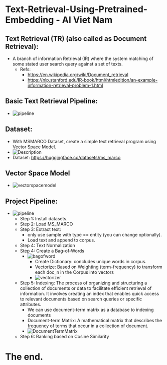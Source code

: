 # Text-Retrieval-Using-Pretrained-Embedding - AI Viet Nam
## Text Retrieval (TR) (also called as Document Retrieval):
- A branch of information Retrieval (IR) where the system matching of some stated user search query against a set of texts.
  + Refs:
    * https://en.wikipedia.org/wiki/Document_retrieval
    * https://nlp.stanford.edu/IR-book/html/htmledition/an-example-information-retrieval-problem-1.html
## Basic Text Retrieval Pipeline:
- ![pipeline](https://drive.google.com/uc?export=view&id=1B45bwK4r_ddJztCf5l1yY7d1jnPxs3-R)
## Dataset:
- With MSMARCO Dataset, create a simple text retrieval program using Vector Space Model.
- ![Description](https://drive.google.com/uc?export=view&id=1Huoo3rq4-9QQTJB2aGJmDTC5P1HAnkwO)
- Dataset: https://huggingface.co/datasets/ms_marco
## Vector Space Model
- ![vectorspacemodel](https://drive.google.com/uc?export=view&id=1YOHgf2O7ipbuO2m29dJSoi7Qx27WrBsm)
## Project Pipeline:
- ![pipeline](https://drive.google.com/uc?export=view&id=16xT9AleEJC-Q0V8LKieE0Ix2Gi1sIbGQ)
  + Step 1: Install datasets.
  + Step 2: Load MS_MARCO
  + Step 3: Extract text:
    * only use sample with type == entity (you can change optionally).
    * Load text and append to corpus.
  + Step 4: Text Normalization
  + Step 4: Create a Bag-of-Words
    * ![bagofword](https://drive.google.com/uc?export=view&id=1TtkXaA3VeAJvDbaCmzw9Xr_IQ1xHQh0z)
      * Create Dictionary: concludes unique words in corpus.
      * Vectorize: Based on Weighting (term-frequency) to transform each doc_n in the Corpus into vectors
      * ![vectorizer](https://drive.google.com/uc?export=view&id=1FCqT0pSc2oebXPHyUIIn96c7l54IGHwv)
  + Step 5: Indexing: The process of organizing and structuring a collection of documents or data to facilitate efficient retrieval of information. It involves creating an index that enables quick access to relevant documents based on search queries or specific attributes.
    * We can use document-term matrix as a database to indexing documents
    * Document-term Matrix: A mathematical matrix that describes the frequency of terms that occur in a collection of document.
    * ![DocumentTermMatrix](https://drive.google.com/uc?export=view&id=1rTOcgVaSqxuIaOvTjAnUvsWg1YDKqKhR)
  + Step 6: Ranking based on Cosine Similarity
# The end.
